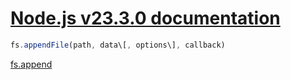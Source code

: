 # [Node.js v23.3.0 documentation](https://nodejs.org/api/fs.html)

```js
fs.appendFile(path, data\[, options\], callback)
```
[fs.append](https://nodejs.org/api/fs.html#fsappendfilepath-data-options-callback)
